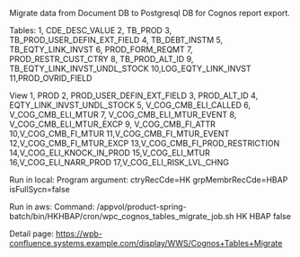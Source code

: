 Migrate data from Document DB to Postgresql DB for Cognos report export.

Tables:
1, CDE_DESC_VALUE
2, TB_PROD
3, TB_PROD_USER_DEFIN_EXT_FIELD
4, TB_DEBT_INSTM
5, TB_EQTY_LINK_INVST
6, PROD_FORM_REQMT
7, PROD_RESTR_CUST_CTRY
8, TB_PROD_ALT_ID
9, TB_EQTY_LINK_INVST_UNDL_STOCK
10,LOG_EQTY_LINK_INVST
11,PROD_OVRID_FIELD


View
1, PROD
2, PROD_USER_DEFIN_EXT_FIELD
3, PROD_ALT_ID
4, EQTY_LINK_INVST_UNDL_STOCK
5, V_COG_CMB_ELI_CALLED
6, V_COG_CMB_ELI_MTUR
7, V_COG_CMB_ELI_MTUR_EVENT
8, V_COG_CMB_ELI_MTUR_EXCP
9, V_COG_CMB_FI_ATTR
10,V_COG_CMB_FI_MTUR
11,V_COG_CMB_FI_MTUR_EVENT
12,V_COG_CMB_FI_MTUR_EXCP
13,V_COG_CMB_FI_PROD_RESTRICTION
14,V_COG_ELI_KNOCK_IN_PROD
15,V_COG_ELI_MTUR
16,V_COG_ELI_NARR_PROD
17,V_COG_ELI_RISK_LVL_CHNG

Run in local:
Program argument:  ctryRecCde=HK grpMembrRecCde=HBAP isFullSycn=false

Run in aws:
Command: /appvol/product-spring-batch/bin/HKHBAP/cron/wpc_cognos_tables_migrate_job.sh HK HBAP false

Detail page:
https://wpb-confluence.systems.example.com/display/WWS/Cognos+Tables+Migrate